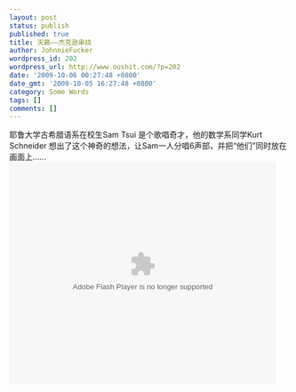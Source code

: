 ```yaml
---
layout: post
status: publish
published: true
title: 天籁——杰克逊串烧
author: JohnnieFucker
wordpress_id: 202
wordpress_url: http://www.oushit.com/?p=202
date: '2009-10-06 00:27:48 +0800'
date_gmt: '2009-10-05 16:27:48 +0800'
category: Some Words
tags: []
comments: []
---
```

<p>耶鲁大学古希腊语系在校生Sam Tsui 是个歌唱奇才，他的数学系同学Kurt Schneider 想出了这个神奇的想法，让Sam一人分唱6声部，并把“他们”同时放在画面上……<br />
<embed src="http://player.youku.com/player.php/sid/XMTIyNDg4ODky/v.swf" quality="high" width="480" height="400" align="middle" allowScriptAccess="sameDomain" type="application/x-shockwave-flash"></embed></p>
